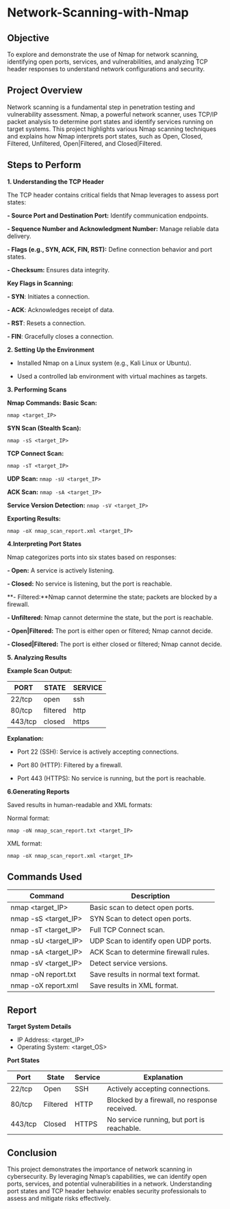 # Network-Scanning-with-Nmap

Objective
---
To explore and demonstrate the use of Nmap for network scanning, identifying open ports, services, and vulnerabilities, and analyzing TCP header responses to understand network configurations and security.

Project Overview
---
Network scanning is a fundamental step in penetration testing and vulnerability assessment. Nmap, a powerful network scanner, uses TCP/IP packet analysis to determine port states and identify services running on target systems. This project highlights various Nmap scanning techniques and explains how Nmap interprets port states, such as Open, Closed, Filtered, Unfiltered, Open|Filtered, and Closed|Filtered.

Steps to Perform
---
**1. Understanding the TCP Header**
   
The TCP header contains critical fields that Nmap leverages to assess port states:

**- Source Port and Destination Port:** Identify communication endpoints.

**- Sequence Number and Acknowledgment Number:** Manage reliable data delivery.

**- Flags (e.g., SYN, ACK, FIN, RST):** Define connection behavior and port states.

**- Checksum:** Ensures data integrity.

**Key Flags in Scanning:**

**- SYN**: Initiates a connection.

**- ACK**: Acknowledges receipt of data.

**- RST**: Resets a connection.

**- FIN**: Gracefully closes a connection.

**2. Setting Up the Environment**

- Installed Nmap on a Linux system (e.g., Kali Linux or Ubuntu).

- Used a controlled lab environment with virtual machines as targets.

**3. Performing Scans**

**Nmap Commands:**
**Basic Scan:**

``` nmap <target_IP> ```

**SYN Scan (Stealth Scan):**

``` nmap -sS <target_IP> ```

**TCP Connect Scan:**

``` nmap -sT <target_IP> ```

**UDP Scan:**
``` nmap -sU <target_IP> ```

**ACK Scan:**
```nmap -sA <target_IP> ```

**Service Version Detection:**
```nmap -sV <target_IP> ```

**Exporting Results:**
``` nmap -oN nmap_scan_report.txt <target_IP> 
nmap -oX nmap_scan_report.xml <target_IP>
```

**4.Interpreting Port States**
   
Nmap categorizes ports into six states based on responses:

**- Open:** A service is actively listening.

**- Closed:** No service is listening, but the port is reachable.

**- Filtered:**Nmap cannot determine the state; packets are blocked by a firewall.

**- Unfiltered:** Nmap cannot determine the state, but the port is reachable.

**- Open|Filtered:** The port is either open or filtered; Nmap cannot decide.

**- Closed|Filtered:** The port is either closed or filtered; Nmap cannot decide.

**5. Analyzing Results**
   
**Example Scan Output:**

| PORT    | STATE   | SERVICE   |
|---------|---------|-----------|
| 22/tcp  |  open   |  ssh      |
| 80/tcp  |filtered |  http     |
| 443/tcp | closed  | https     |

**Explanation:**

- Port 22 (SSH): Service is actively accepting connections.

- Port 80 (HTTP): Filtered by a firewall.

- Port 443 (HTTPS): No service is running, but the port is reachable.

**6.Generating Reports**
   
Saved results in human-readable and XML formats:

Normal format:

``` nmap -oN nmap_scan_report.txt <target_IP> ```

XML format:

``` nmap -oX nmap_scan_report.xml <target_IP> ```

Commands Used
---

|Command | Description |
|---------|---------------|
|nmap <target_IP> | Basic scan to detect open ports.|
| nmap -sS <target_IP> | SYN Scan to detect open ports.|
| nmap -sT <target_IP> | Full TCP Connect scan.|
| nmap -sU <target_IP> | UDP Scan to identify open UDP ports.|
| nmap -sA <target_IP> | ACK Scan to determine firewall rules.|
| nmap -sV <target_IP> | Detect service versions.|
| nmap -oN report.txt | Save results in normal text format.|
| nmap -oX report.xml | Save results in XML format.|

Report
---

**Target System Details**

- IP Address: <target_IP> 
- Operating System: <target_OS>

**Port States**

|Port | State |Service |Explanation|
|-----|-------|--------|-----------|
|22/tcp | Open | SSH | Actively accepting connections.|
|80/tcp | Filtered | HTTP | Blocked by a firewall, no response received.|
|443/tcp | Closed | HTTPS | No service running, but port is reachable.|


Conclusion
---
This project demonstrates the importance of network scanning in cybersecurity. By leveraging Nmap’s capabilities, we can identify open ports, services, and potential vulnerabilities in a network. Understanding port states and TCP header behavior enables security professionals to assess and mitigate risks effectively.



